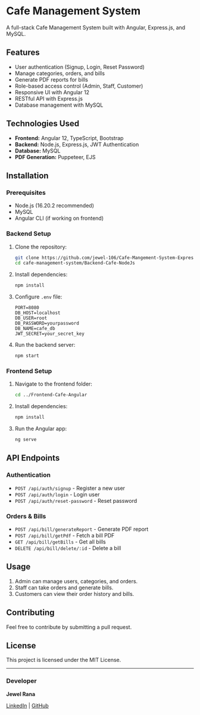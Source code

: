 # Cafe Management System

A full-stack Cafe Management System built with Angular, Express.js, and MySQL.

## Features

- User authentication (Signup, Login, Reset Password)
- Manage categories, orders, and bills
- Generate PDF reports for bills
- Role-based access control (Admin, Staff, Customer)
- Responsive UI with Angular 12
- RESTful API with Express.js
- Database management with MySQL

## Technologies Used

- **Frontend:** Angular 12, TypeScript, Bootstrap
- **Backend:** Node.js, Express.js, JWT Authentication
- **Database:** MySQL
- **PDF Generation:** Puppeteer, EJS

## Installation

### Prerequisites
- Node.js (16.20.2 recommended)
- MySQL
- Angular CLI (if working on frontend)

### Backend Setup

1. Clone the repository:
   ```sh
   git clone https://github.com/jewel-106/Cafe-Mangement-System-ExpressJs-Angular-MySql.git
   cd cafe-management-system/Backend-Cafe-NodeJs
   ```
2. Install dependencies:
   ```sh
   npm install
   ```
3. Configure `.env` file:
   ```env
   PORT=8080
   DB_HOST=localhost
   DB_USER=root
   DB_PASSWORD=yourpassword
   DB_NAME=cafe_db
   JWT_SECRET=your_secret_key
   ```
4. Run the backend server:
   ```sh
   npm start
   ```

### Frontend Setup

1. Navigate to the frontend folder:
   ```sh
   cd ../Frontend-Cafe-Angular
   ```
2. Install dependencies:
   ```sh
   npm install
   ```
3. Run the Angular app:
   ```sh
   ng serve
   ```

## API Endpoints

### Authentication
- `POST /api/auth/signup` - Register a new user
- `POST /api/auth/login` - Login user
- `POST /api/auth/reset-password` - Reset password

### Orders & Bills
- `POST /api/bill/generateReport` - Generate PDF report
- `POST /api/bill/getPdf` - Fetch a bill PDF
- `GET /api/bill/getBills` - Get all bills
- `DELETE /api/bill/delete/:id` - Delete a bill

## Usage
1. Admin can manage users, categories, and orders.
2. Staff can take orders and generate bills.
3. Customers can view their order history and bills.

## Contributing
Feel free to contribute by submitting a pull request.

## License
This project is licensed under the MIT License.

---
### Developer
**Jewel Rana**

[LinkedIn](https://www.linkedin.com/in/jewel-rana-cse19duet/)  |  [GitHub](https://github.com/jewel-106)

